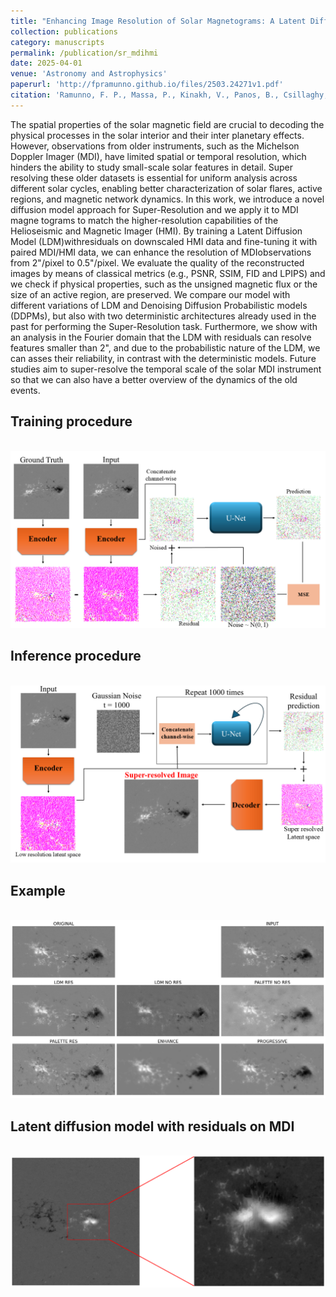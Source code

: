```yaml
---
title: "Enhancing Image Resolution of Solar Magnetograms: A Latent Diffusion Model Approach"
collection: publications
category: manuscripts
permalink: /publication/sr_mdihmi
date: 2025-04-01
venue: 'Astronomy and Astrophysics'
paperurl: 'http://fpramunno.github.io/files/2503.24271v1.pdf'
citation: 'Ramunno, F. P., Massa, P., Kinakh, V., Panos, B., Csillaghy, A., & Voloshynovskiy, S. (2025). Enhancing Image Resolution of Solar Magnetograms: A Latent Diffusion Model Approach. arXiv preprint. <a href="https://arxiv.org/abs/2503.24271">arXiv:2503.24271</a>.'
---
```


 The spatial properties of the solar magnetic field are crucial to decoding the physical processes in the solar interior and their inter
planetary effects. However, observations from older instruments, such as the Michelson Doppler Imager (MDI), have limited spatial
 or temporal resolution, which hinders the ability to study small-scale solar features in detail. Super resolving these older datasets is
 essential for uniform analysis across different solar cycles, enabling better characterization of solar flares, active regions, and magnetic
 network dynamics. In this work, we introduce a novel diffusion model approach for Super-Resolution and we apply it to MDI magne
tograms to match the higher-resolution capabilities of the Helioseismic and Magnetic Imager (HMI). By training a Latent Diffusion
 Model (LDM)withresiduals on downscaled HMI data and fine-tuning it with paired MDI/HMI data, we can enhance the resolution of
 MDIobservations from 2"/pixel to 0.5"/pixel. We evaluate the quality of the reconstructed images by means of classical metrics (e.g.,
 PSNR, SSIM, FID and LPIPS) and we check if physical properties, such as the unsigned magnetic flux or the size of an active region,
 are preserved. We compare our model with different variations of LDM and Denoising Diffusion Probabilistic models (DDPMs), but
 also with two deterministic architectures already used in the past for performing the Super-Resolution task. Furthermore, we show
 with an analysis in the Fourier domain that the LDM with residuals can resolve features smaller than 2", and due to the probabilistic
 nature of the LDM, we can asses their reliability, in contrast with the deterministic models. Future studies aim to super-resolve the
 temporal scale of the solar MDI instrument so that we can also have a better overview of the dynamics of the old events.

## Training procedure
<br/><img src='/images/algo_training.png'>

## Inference procedure
<br/><img src='/images/algo_inference.png'>

## Example
<br/><img src='/images/example.png'>

## Latent diffusion model with residuals on MDI
<br/><img src='/images/ldm_crop_zoomed.png'>
